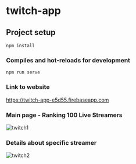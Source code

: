 # twitch-app

## Project setup
```
npm install
```

### Compiles and hot-reloads for development
```
npm run serve
```

### Link to website
https://twitch-app-e5d55.firebaseapp.com

### Main page - Ranking 100 Live Streamers
![twitch1](https://user-images.githubusercontent.com/56295769/203654426-b47a9f02-873e-47c5-a590-440ac903df8a.PNG)

### Details about specific streamer
![twitch2](https://user-images.githubusercontent.com/56295769/203654555-362b22d8-cbd9-4ba3-8128-b1951b0cd210.PNG)
